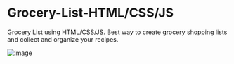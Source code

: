 # Grocery-List-HTML/CSS/JS
 Grocery List using HTML/CSS/JS. Best way to create grocery shopping lists and collect and organize your recipes.

![image](https://user-images.githubusercontent.com/23366804/188510802-84f88bd0-8773-4146-876e-06dd9337c37f.png)
